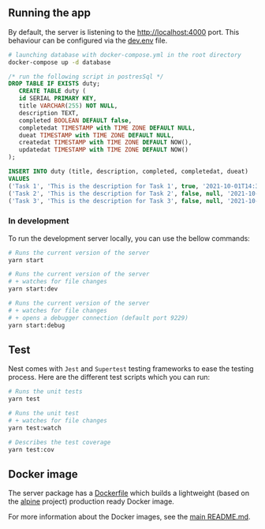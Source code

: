## Running the app

By default, the server is listening to the [http://localhost:4000](http://localhost:4000) port. This behaviour can be configured via the [dev.env](./env/dev.env) file.

```sh
# launching database with docker-compose.yml in the root directory
docker-compose up -d database
```

```sql
/* run the following script in postresSql */
DROP TABLE IF EXISTS duty;
   CREATE TABLE duty (
   id SERIAL PRIMARY KEY,
   title VARCHAR(255) NOT NULL,
   description TEXT,
   completed BOOLEAN DEFAULT false,
   completedat TIMESTAMP with TIME ZONE DEFAULT NULL,
   dueat TIMESTAMP with TIME ZONE DEFAULT NULL,
   createdat TIMESTAMP with TIME ZONE DEFAULT NOW(),
   updatedat TIMESTAMP with TIME ZONE DEFAULT NOW()
);

INSERT INTO duty (title, description, completed, completedat, dueat)
VALUES
('Task 1', 'This is the description for Task 1', true, '2021-10-01T14:30:00Z', '2021-10-05T12:00:00Z'),
('Task 2', 'This is the description for Task 2', false, null, '2021-10-10 09:00:00'),
('Task 3', 'This is the description for Task 3', false, null, '2021-10-15 18:00:00');

```

### In development

To run the development server locally, you can use the bellow commands:

```sh
# Runs the current version of the server
yarn start

# Runs the current version of the server
# + watches for file changes
yarn start:dev

# Runs the current version of the server
# + watches for file changes
# + opens a debugger connection (default port 9229)
yarn start:debug
```

## Test

Nest comes with `Jest` and `Supertest` testing frameworks to ease the testing process. Here are the different test scripts which you can run:

```sh
# Runs the unit tests
yarn test

# Runs the unit test
# + watches for file changes
yarn test:watch

# Describes the test coverage
yarn test:cov
```

## Docker image

The server package has a [Dockerfile](./Dockerfile) which builds a lightweight (based on the [alpine](https://alpinelinux.org/) project) production ready Docker image.

For more information about the Docker images, see the [main README.md](../../README.md#docker-images).
